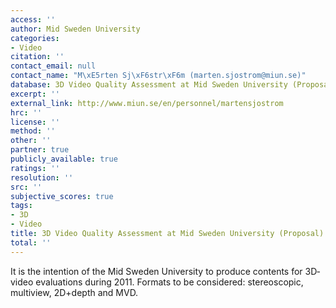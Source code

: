 ```yaml
---
access: ''
author: Mid Sweden University
categories:
- Video
citation: ''
contact_email: null
contact_name: "M\xE5rten Sj\xF6str\xF6m (marten.sjostrom@miun.se)"
database: 3D Video Quality Assessment at Mid Sweden University (Proposal)
excerpt: ''
external_link: http://www.miun.se/en/personnel/martensjostrom
hrc: ''
license: ''
method: ''
other: ''
partner: true
publicly_available: true
ratings: ''
resolution: ''
src: ''
subjective_scores: true
tags:
- 3D
- Video
title: 3D Video Quality Assessment at Mid Sweden University (Proposal)
total: ''
---
```


It is the intention of the Mid Sweden University to produce contents for 3D‐video evaluations during 2011. Formats to be considered: stereoscopic, multiview, 2D+depth and MVD.